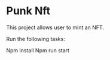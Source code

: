 ﻿# Punk Nft 


This project allows user to mint an NFT. 


Run the following tasks:

Npm install
Npm run start
